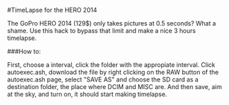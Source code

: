 #TimeLapse for the HERO 2014

The GoPro HERO 2014 (129$) only takes pictures at 0.5 seconds? What a shame. Use this hack to bypass that limit and make a nice 3 hours timelapse.

###How to:

First, choose a interval, click the folder with the appropiate interval. Click autoexec.ash, download the file by right clicking on the RAW button of the autoexec.ash page, select "SAVE AS" and choose the SD card as a destination folder, the place where DCIM and MISC are.
And then save, aim at the sky, and turn on, it should start making timelapse.
